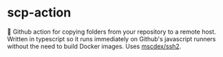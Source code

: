 # scp-action

🚚 Github action for copying folders from your repository to a remote host. Written in typescript so it runs immediately on Github's javascript runners without the need to build Docker images. Uses [mscdex/ssh2](https://github.com/mscdex/ssh2).
